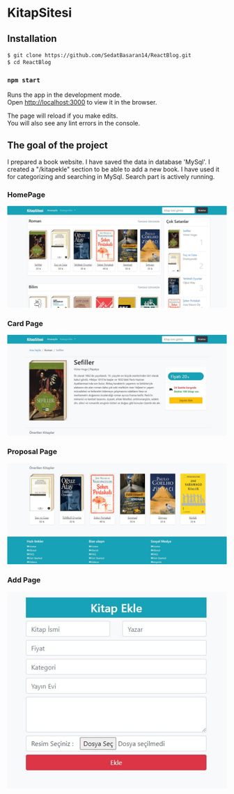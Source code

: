 # KitapSitesi

## Installation

```
$ git clone https://github.com/SedatBasaran14/ReactBlog.git
$ cd ReactBlog
```
### `npm start`

Runs the app in the development mode.\
Open [http://localhost:3000](http://localhost:3000) to view it in the browser.

The page will reload if you make edits.\
You will also see any lint errors in the console.

## The goal of the project
I prepared a book website. I have saved the data in database 'MySql'. I created a "/kitapekle" section to be able to add a new book. I have used it for categorizing and searching in MySql. Search part is actively running.


### HomePage

<img src="KitapSitesi1.JPG" />

### Card Page

<img src="KitapSitesi2.JPG" />
 
### Proposal Page

<img src="KitapSitesi3.JPG" />

### Add Page

<img src="KitapSitesi4.JPG" />
